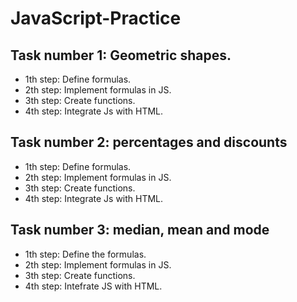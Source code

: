 # JavaScript-Practice

## Task number 1: Geometric shapes.
- 1th step: Define formulas.
- 2th step: Implement formulas in JS.
- 3th step: Create functions.
- 4th step: Integrate Js with HTML.

## Task number 2: percentages and discounts
- 1th step: Define formulas.
- 2th step: Implement formulas in JS.
- 3th step: Create functions.
- 4th step: Integrate Js with HTML.

## Task number 3: median, mean and mode
- 1th step: Define the formulas.
- 2th step: Implement formulas in JS.
- 3th step: Create functions.
- 4th step: Intefrate JS with HTML.